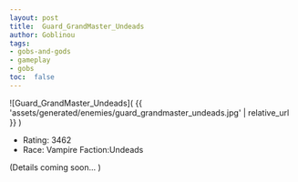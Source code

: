 ```yaml
---
layout: post
title:  Guard_GrandMaster_Undeads
author: Goblinou
tags:
- gobs-and-gods
- gameplay
- gobs
toc:  false
---
```


![Guard_GrandMaster_Undeads]( {{ 'assets/generated/enemies/guard_grandmaster_undeads.jpg' | relative_url }} )
- Rating: 3462
- Race: Vampire  Faction:Undeads

(Details coming soon... )